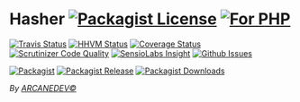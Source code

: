 # Hasher [![Packagist License][badge_license]](LICENSE.md) [![For PHP][badge_php]](https://github.com/ARCANEDEV/Hasher)

[![Travis Status][badge_build]](https://travis-ci.org/ARCANEDEV/Hasher)
[![HHVM Status][badge_hhvm]](http://hhvm.h4cc.de/package/arcanedev/hasher)
[![Coverage Status][badge_coverage]](https://scrutinizer-ci.com/g/ARCANEDEV/Hasher/?branch=master)
[![Scrutinizer Code Quality][badge_quality]](https://scrutinizer-ci.com/g/ARCANEDEV/Hasher/?branch=master)
[![SensioLabs Insight][badge_insight]](https://insight.sensiolabs.com/projects/c46aad4c-d81d-467d-8deb-1c0c320f65bf)
[![Github Issues][badge_issues]](https://github.com/ARCANEDEV/Hasher/issues)

[![Packagist][badge_package]](https://packagist.org/packages/arcanedev/hasher)
[![Packagist Release][badge_release]](https://packagist.org/packages/arcanedev/hasher)
[![Packagist Downloads][badge_downloads]](https://packagist.org/packages/arcanedev/hasher)

[badge_php]:       https://img.shields.io/badge/PHP-Framework%20agnostic-4F5B93.svg?style=flat-square
[badge_license]:   https://img.shields.io/packagist/l/arcanedev/hasher.svg?style=flat-square

[badge_build]:     https://img.shields.io/travis/ARCANEDEV/Hasher.svg?style=flat-square
[badge_hhvm]:      https://img.shields.io/hhvm/arcanedev/hasher.svg?style=flat-square
[badge_coverage]:  https://img.shields.io/scrutinizer/coverage/g/ARCANEDEV/Hasher.svg?style=flat-square
[badge_quality]:   https://img.shields.io/scrutinizer/g/ARCANEDEV/Hasher.svg?style=flat-square
[badge_insight]:   https://img.shields.io/sensiolabs/i/c46aad4c-d81d-467d-8deb-1c0c320f65bf.svg?style=flat-square
[badge_issues]:    https://img.shields.io/github/issues/ARCANEDEV/Hasher.svg?style=flat-square

[badge_package]:   https://img.shields.io/badge/package-arcanedev/hasher-blue.svg?style=flat-square
[badge_release]:   https://img.shields.io/packagist/v/arcanedev/hasher.svg?style=flat-square
[badge_downloads]: https://img.shields.io/packagist/dt/arcanedev/hasher.svg?style=flat-square

*By [ARCANEDEV&copy;](http://www.arcanedev.net/)*
